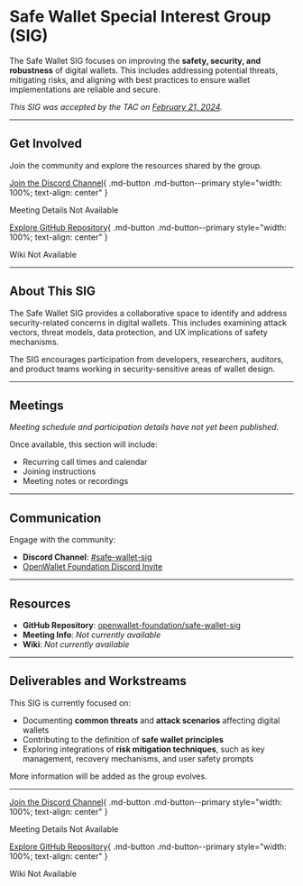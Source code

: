 [//]: # (SPDX-License-Identifier: CC-BY-4.0)

# Safe Wallet Special Interest Group (SIG)

The Safe Wallet SIG focuses on improving the **safety, security, and robustness** of digital wallets. This includes addressing potential threats, mitigating risks, and aligning with best practices to ensure wallet implementations are reliable and secure.

_This SIG was accepted by the TAC on [February 21, 2024](../meetings/2024/2024-02-21.md)._

---

## Get Involved

Join the community and explore the resources shared by the group.

<div class="grid" markdown>

[Join the Discord Channel](https://discord.com/channels/1022962884864643214/1154410858991067247){ .md-button .md-button--primary style="width: 100%; text-align: center" }

<a class="md-button md-button--disabled" title="Meeting schedule and join details not yet available." style="width: 100%; text-align: center">
  Meeting Details Not Available
</a>

[Explore GitHub Repository](https://github.com/openwallet-foundation/safe-wallet-sig){ .md-button .md-button--primary style="width: 100%; text-align: center" }

<a class="md-button md-button--disabled" title="Wiki or documentation site not yet available." style="width: 100%; text-align: center">
  Wiki Not Available
</a>

</div>

---

## About This SIG

The Safe Wallet SIG provides a collaborative space to identify and address security-related concerns in digital wallets. This includes examining attack vectors, threat models, data protection, and UX implications of safety mechanisms.

The SIG encourages participation from developers, researchers, auditors, and product teams working in security-sensitive areas of wallet design.

---

## Meetings

_Meeting schedule and participation details have not yet been published._

Once available, this section will include:

- Recurring call times and calendar
- Joining instructions
- Meeting notes or recordings

---

## Communication

Engage with the community:

- **Discord Channel**: [#safe-wallet-sig](https://discord.com/channels/1022962884864643214/1154410858991067247)
- [OpenWallet Foundation Discord Invite](https://discord.gg/openwalletfoundation)

---

## Resources

- **GitHub Repository**: [openwallet-foundation/safe-wallet-sig](https://github.com/openwallet-foundation/safe-wallet-sig)
- **Meeting Info**: _Not currently available_
- **Wiki**: _Not currently available_

---

## Deliverables and Workstreams

This SIG is currently focused on:

- Documenting **common threats** and **attack scenarios** affecting digital wallets
- Contributing to the definition of **safe wallet principles**
- Exploring integrations of **risk mitigation techniques**, such as key management, recovery mechanisms, and user safety prompts

More information will be added as the group evolves.

---

<div class="grid" markdown>

[Join the Discord Channel](https://discord.com/channels/1022962884864643214/1154410858991067247){ .md-button .md-button--primary style="width: 100%; text-align: center" }

<a class="md-button md-button--disabled" title="Meeting schedule and join details not yet available." style="width: 100%; text-align: center">
  Meeting Details Not Available
</a>

[Explore GitHub Repository](https://github.com/openwallet-foundation/safe-wallet-sig){ .md-button .md-button--primary style="width: 100%; text-align: center" }

<a class="md-button md-button--disabled" title="Wiki or documentation site not yet available." style="width: 100%; text-align: center">
  Wiki Not Available
</a>

</div>
